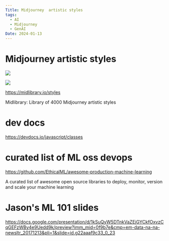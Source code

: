```yaml
---
Title: Midjourney  artistic styles
tags:
  - AI
  - Midjourney
  - GenAI
Date: 2024-01-13
---
```


# Midjourney artistic styles
![](_asset/2024-01-13_notes_image_1.png)


![](_asset/2024-01-13_notes_image_2.png)

https://midlibrary.io/styles

Midlibrary: Library of 4000 Midjourney artistic styles
# dev docs
https://devdocs.io/javascript/classes

# curated list of ML oss devops
https://github.com/EthicalML/awesome-production-machine-learning


A curated list of awesome open source libraries to deploy, monitor, version and scale your machine learning

# Jason's ML 101 slides

https://docs.google.com/presentation/d/1kSuQyW5DTnkVaZEjGYCkfOxvzCqGEFzWBy4e9Uedd9k/preview?imm_mid=0f9b7e&cmp=em-data-na-na-newsltr_20171213&pli=1&slide=id.g22aaaf9c33_0_23